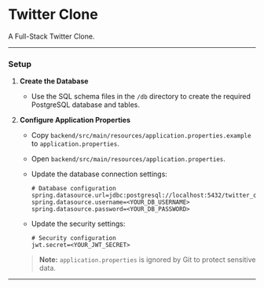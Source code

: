 # Twitter Clone

A Full-Stack Twitter Clone.

---

### Setup

1. **Create the Database**

   - Use the SQL schema files in the `/db` directory to create the required PostgreSQL database and tables.

2. **Configure Application Properties**

   - Copy `backend/src/main/resources/application.properties.example` to `application.properties`.
   - Open `backend/src/main/resources/application.properties`.
   - Update the database connection settings:

     ```properties
     # Database configuration
     spring.datasource.url=jdbc:postgresql://localhost:5432/twitter_clone_db
     spring.datasource.username=<YOUR_DB_USERNAME>
     spring.datasource.password=<YOUR_DB_PASSWORD>
     ```

   - Update the security settings:

     ```properties
     # Security configuration
     jwt.secret=<YOUR_JWT_SECRET>
     ```

   > **Note:** `application.properties` is ignored by Git to protect sensitive data.

---
